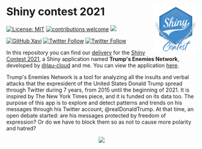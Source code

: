 # Shiny contest 2021 <img src='Other files/shiny_logo.png' align="right" height="125" /></a>

<!-- badges: start -->
[![License: MIT](https://img.shields.io/badge/License-MIT-blue.svg)](https://opensource.org/licenses/MIT)
[![contributions welcome](https://img.shields.io/badge/contributions-welcome-brightgreen.svg?style=flat)](https://github.com/xavivg91/shiny-contest-2021/issues/new)
![](https://visitor-badge.glitch.me/badge?page_id=github.com/xavivg91/shiny-contest-2021)
<!-- [![HitCount](http://hits.dwyl.com/xavivg91/shiny-contest-2021.svg)](http://hits.dwyl.com/xavivg91/shiny-contest-2021) -->
<!-- badges: end -->

[![GitHub Xavi](https://img.shields.io/github/followers/xavivg91?label=follow&style=social)](https://github.com/xavivg91/)
[![Twitter Follow](https://img.shields.io/twitter/follow/LauraNavarroSol.svg?style=social)](https://twitter.com/LauraNavarroSol)
[![Twitter Follow](https://img.shields.io/twitter/follow/Xavier91vg.svg?style=social)](https://twitter.com/Xavier91vg)

In this repository you can find our [delivery](https://community.rstudio.com/t/trumps-enemies-network-shiny-contest-submission/104678) for the [Shiny Contest 2021](https://blog.rstudio.com/2021/03/11/time-to-shiny/), a Shiny application named **Trump's Enemies Network**, developed by [@lau-cloud](https://github.com/lau-cloud) and me. You can view the application [here](https://xavishiny.shinyapps.io/hate_speech/).
<!--
<p align="center">
<img src='Other files/thumbnail.png' height="225" /></a>
</p>
-->

Trump's Enemies Network is a tool for analyzing all the insults and verbal attacks that the expresident of the United States Donald Trump spread through Twitter during 7 years, from 2015 until the beginning of 2021. It is inspired by The New York Times piece, and it is funded on its data too. The purpose of this app is to explore and detect patterns and trends on his messages through his Twitter account, @realDonaldTrump. At that time, an open debate started: are his messages protected by freedom of expression? Or do we have to block them so as not to cause more polarity and hatred?


<p align="center">
<img src='Other files/animation.gif' height="350" /></a>
</p>
 
 
  
 
